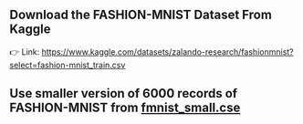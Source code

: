 ## Download the FASHION-MNIST Dataset From Kaggle

👉 Link: https://www.kaggle.com/datasets/zalando-research/fashionmnist?select=fashion-mnist_train.csv

## Use smaller version of 6000 records of FASHION-MNIST from [fmnist_small.cse](./fmnist_small.csv)
